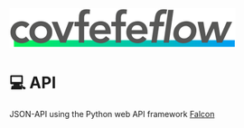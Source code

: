 <img src="../design/logo/covfefe-flow-logo.png" alt="covfefe-flow logo" style="max-width:100%;" width="400px" height="70px">

# :computer: API

JSON-API using the Python web API framework [Falcon](https://github.com/falconry/falcon)